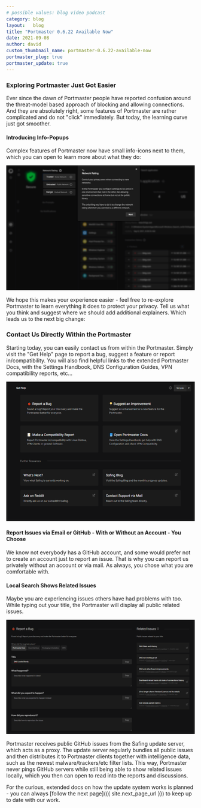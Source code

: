 ```yaml
---
# possible values: blog video podcast
category: blog
layout:   blog
title: "Portmaster 0.6.22 Available Now"
date: 2021-09-08
author: david
custom_thumbnail_name: portmaster-0.6.22-available-now
portmaster_plug: true
portmaster_update: true
---
```


### Exploring Portmaster Just Got Easier

Ever since the dawn of Portmaster people have reported confusion around the threat-model based approach of blocking and allowing connections. And they are absolutely right, some features of Portmaster are rather complicated and do not "click" immediately. But today, the learning curve just got smoother.

#### Introducing Info-Popups

Complex features of Portmaster now have small info-icons next to them, which you can open to learn more about what they do:

![Portmaster UI focuses on a feature and explains it in detail with everything else blurred out](/assets/img/blog/tip-ups.png)

We hope this makes your experience easier - feel free to re-explore Portmaster to learn everything it does to protect your privacy. Tell us what you think and suggest where we should add additional explainers. Which leads us to the next big change:

### Contact Us Directly Within the Portmaster

Starting today, you can easily contact us from within the Portmaster. Simply visit the "Get Help" page to report a bug, suggest a feature or report in/compatibility. You will also find helpful links to the extended Portmaster Docs, with the Settings Handbook, DNS Configuration Guides, VPN compatibility reports, etc...

![the new Get Help page makes it easy to report bugs, suggest features and links to useful resources](/assets/img/blog/get-help-page.png)

#### Report Issues via Email or GitHub - With or Without an Account - You Choose

We know not everybody has a GitHub account, and some would prefer not to create an account just to report an issue. That is why you can report us privately without an account or via mail. As always, you chose what you are comfortable with.

#### Local Search Shows Related Issues

Maybe you are experiencing issues others have had problems with too. While typing out your title, the Portmaster will display all public related issues.

![when reporting a bug, the portmaster searches through public issues locally and displays related issues](/assets/img/blog/local-search.png)

Portmaster receives public GitHub issues from the Safing update server, which acts as a proxy. The update server regularly bundles all public issues and then distributes it to Portmaster clients together with intelligence data, such as the newest malware/trackers/etc filter lists. This way, Portmaster never pings GitHub servers while still being able to show related issues locally, which you then can open to read into the reports and discussions.

For the curious, extended docs on how the update system works is planned - you can always [follow the next page]({{ site.next_page_url }}) to keep up to date with our work.
